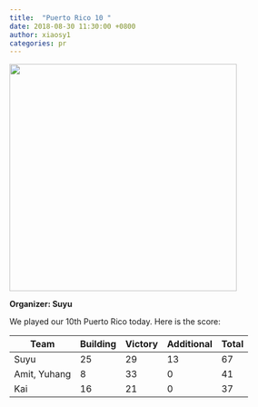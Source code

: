 ```yaml
---
title:  "Puerto Rico 10 "
date: 2018-08-30 11:30:00 +0800
author: xiaosy1
categories: pr
---
```


<a href="/images/pr_20180830.jpg">
<img src="/images/pr_20180830.jpg" width="400"/>
</a>

**Organizer: Suyu** 

We played our 10th Puerto Rico today. Here is the score: 

| Team                | Building | Victory | Additional | Total |
| --------------------| -------- | ------- | ---------- | ----- |
| Suyu                | 25       | 29      | 13         | 67    |
| Amit, Yuhang        | 8        | 33      | 0          | 41    |
| Kai                 | 16       | 21      | 0          | 37    |

